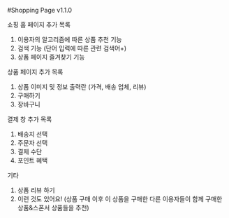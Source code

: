 #Shopping Page v1.1.0

쇼핑 홈 페이지 추가 목록
1. 이용자의 알고리즘에 따른 상품 추천 기능
2. 검색 기능 (단어 입력에 따른 관련 검색어+)
3. 상품 페이지 즐겨찾기 기능

상품 페이지 추가 목록
1. 상품 이미지 및 정보 출력란 (가격, 배송 업체, 리뷰)
2. 구매하기
3. 장바구니

결제 창 추가 목록
1. 배송지 선택
2. 주문자 선택
3. 결제 수단
4. 포인트 혜택

기타
1. 상품 리뷰 하기
2. 이런 것도 있어요! (상품 구매 이후 이 상품을 구매한 다른 이용자들이 함께 구매한 상품&스폰서 상품들을 추천)
